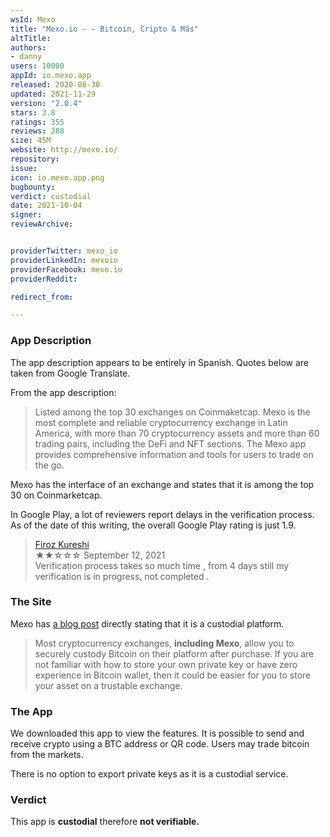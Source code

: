 ```yaml
---
wsId: Mexo
title: "Mexo.io - - Bitcoin, Cripto & Más"
altTitle: 
authors:
- danny
users: 10000
appId: io.mexo.app
released: 2020-08-30
updated: 2021-11-29
version: "2.0.4"
stars: 3.8
ratings: 355
reviews: 288
size: 45M
website: http://mexo.io/
repository: 
issue: 
icon: io.mexo.app.png
bugbounty: 
verdict: custodial
date: 2021-10-04
signer: 
reviewArchive:


providerTwitter: mexo_io
providerLinkedIn: mexoio
providerFacebook: mexo.io
providerReddit: 

redirect_from:

---
```



### App Description
The app description appears to be entirely in Spanish. Quotes below are taken from Google Translate.

From the app description:

> Listed among the top 30 exchanges on Coinmaketcap. Mexo is the most complete and reliable cryptocurrency exchange in Latin America, with more than 70 cryptocurrency assets and more than 60 trading pairs, including the DeFi and NFT sections. The Mexo app provides comprehensive information and tools for users to trade on the go.

Mexo has the interface of an exchange and states that it is among the top 30 on Coinmarketcap.

In Google Play, a lot of reviewers report delays in the verification process. As of the date of this writing, the overall Google Play rating is just 1.9.

> [Firoz Kureshi](https://play.google.com/store/apps/details?id=io.mexo.app&reviewId=gp%3AAOqpTOHfsOALOjnZzu3w992TM9z-S9h9_sUmopfbv-pAlD5vJJZUbziGl3bOVFZnehO5pZlX8dQ_3BgavlWh90Y)<br>
  ★★☆☆☆ September 12, 2021 <br>
  Verification process takes so much time , from 4 days still my verification is in progress, not completed .
       
### The Site
Mexo has [a blog post](https://blog.mexo.io/how-to-buy-bitcoin/) directly stating that it is a custodial platform.

> Most cryptocurrency exchanges, __including Mexo__, allow you to securely custody Bitcoin on their platform after purchase.  If you are not familiar with how to store your own private key or have zero experience in Bitcoin wallet, then it could be easier for you to store your asset on a trustable exchange.

### The App
We downloaded this app to view the features. It is possible to send and receive crypto using a BTC address or QR code. Users may trade bitcoin from the markets. 

There is no option to export private keys as it is a custodial service.

### Verdict
This app is **custodial** therefore **not verifiable.**


